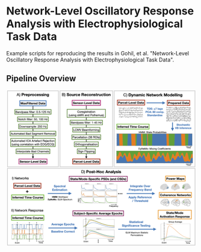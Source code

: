 # Network-Level Oscillatory Response Analysis with Electrophysiological Task Data

Example scripts for reproducing the results in Gohil, et al. "Network-Level Oscillatory Response Analysis with Electrophysiological Task Data".

## Pipeline Overview

![Overview](images/sfig1.png)
